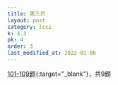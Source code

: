 ```yaml
---
title: 第三页
layout: post
category: lcci
k: 4.3
pk: 4
order: 3
last_modified_at: 2022-01-06
---
```


[101-109题](https://leetcode-cn.com/problemset/database/?page=3&listId=xb9lfcwi){:target="_blank"}，共9题